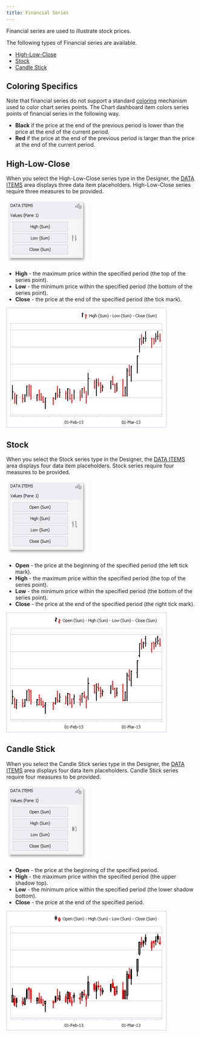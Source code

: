 ```yaml
---
title: Financial Series
---
```

Financial series are used to illustrate stock prices.

The following types of Financial series are available.
* [High-Low-Close](#high-low-close)
* [Stock](#stock)
* [Candle Stick](#candle-stick)

## Coloring Specifics
Note that financial series do not support a standard [coloring](../../../../../../dashboard-for-desktop/articles/dashboard-designer/appearance-customization/coloring.md) mechanism used to color chart series points. The Chart dashboard item colors series points of financial series in the following way.
* **Black** if the price at the end of the previous period is lower than the price at the end of the current period.
* **Red** if the price at the end of the previous period is larger than the price at the end of the current period.

## <a name="high-low-close"/>High-Low-Close
When you select the High-Low-Close series type in the Designer, the [DATA ITEMS](../../../../../../dashboard-for-desktop/articles/dashboard-designer/ui-elements/data-items-pane.md) area displays three data item placeholders. High-Low-Close series require three measures to be provided.

![HighLowClose_DataBinding](../../../../../images/Img117795.png)
* **High** - the maximum price within the specified period (the top of the series point).
* **Low** - the minimum price within the specified period (the bottom of the series point).
* **Close** - the price at the end of the specified period (the tick mark).

![HighLowCloseSeries](../../../../../images/Img117792.png)

## <a name="stock"/>Stock
When you select the Stock series type in the Designer, the [DATA ITEMS](../../../../../../dashboard-for-desktop/articles/dashboard-designer/ui-elements/data-items-pane.md) area displays four data item placeholders. Stock series require four measures to be provided.

![OpenHighLowClose_DataBinding](../../../../../images/Img117798.png)
* **Open** - the price at the beginning of the specified period (the left tick mark).
* **High** - the maximum price within the specified period (the top of the series point).
* **Low** - the minimum price within the specified period (the bottom of the series point).
* **Close** - the price at the end of the specified period (the right tick mark).

![OpenHighLowCloseSeries](../../../../../images/Img117793.png)

## <a name="candle-stick"/>Candle Stick
When you select the Candle Stick series type in the Designer, the [DATA ITEMS](../../../../../../dashboard-for-desktop/articles/dashboard-designer/ui-elements/data-items-pane.md) area displays four data item placeholders. Candle Stick series require four measures to be provided.

![CandleStick_DataBinding](../../../../../images/Img117799.png)
* **Open** - the price at the beginning of the specified period.
* **High** - the maximum price within the specified period (the upper shadow top).
* **Low** - the minimum price within the specified period (the lower shadow bottom).
* **Close** - the price at the end of the specified period.

![CandleStickSeries](../../../../../images/Img117794.png)